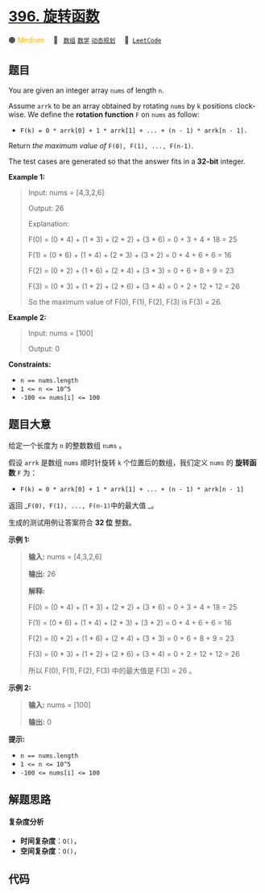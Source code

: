 # [396. 旋转函数](https://leetcode.com/problems/rotate-function)

🟠 <font color=#ffb800>Medium</font>&emsp; 🔖&ensp; [`数组`](/tag/array.md) [`数学`](/tag/math.md) [`动态规划`](/tag/dynamic-programming.md)&emsp; 🔗&ensp;[`LeetCode`](https://leetcode.com/problems/rotate-function)

## 题目

You are given an integer array `nums` of length `n`.

Assume `arrk` to be an array obtained by rotating `nums` by `k` positions
clock-wise. We define the **rotation function** `F` on `nums` as follow:

  * `F(k) = 0 * arrk[0] + 1 * arrk[1] + ... + (n - 1) * arrk[n - 1].`

Return _the maximum value of_ `F(0), F(1), ..., F(n-1)`.

The test cases are generated so that the answer fits in a **32-bit** integer.



**Example 1:**

> Input: nums = [4,3,2,6]
> 
> Output: 26
> 
> Explanation:
> 
> F(0) = (0 * 4) + (1 * 3) + (2 * 2) + (3 * 6) = 0 + 3 + 4 + 18 = 25
> 
> F(1) = (0 * 6) + (1 * 4) + (2 * 3) + (3 * 2) = 0 + 4 + 6 + 6 = 16
> 
> F(2) = (0 * 2) + (1 * 6) + (2 * 4) + (3 * 3) = 0 + 6 + 8 + 9 = 23
> 
> F(3) = (0 * 3) + (1 * 2) + (2 * 6) + (3 * 4) = 0 + 2 + 12 + 12 = 26
> 
> So the maximum value of F(0), F(1), F(2), F(3) is F(3) = 26.

**Example 2:**

> Input: nums = [100]
> 
> Output: 0

**Constraints:**

  * `n == nums.length`
  * `1 <= n <= 10^5`
  * `-100 <= nums[i] <= 100`


## 题目大意

给定一个长度为 `n` 的整数数组 `nums` 。

假设 `arrk` 是数组 `nums` 顺时针旋转 `k` 个位置后的数组，我们定义 `nums` 的 **旋转函数**   `F` 为：

  * `F(k) = 0 * arrk[0] + 1 * arrk[1] + ... + (n - 1) * arrk[n - 1]`

返回 _`F(0), F(1), ..., F(n-1)`中的最大值 _。

生成的测试用例让答案符合 **32 位** 整数。



**示例 1:**

> 
> 
> 
> 
> 
> **输入:** nums = [4,3,2,6]
> 
> **输出:** 26
> 
> **解释:**
> 
> F(0) = (0 * 4) + (1 * 3) + (2 * 2) + (3 * 6) = 0 + 3 + 4 + 18 = 25
> 
> F(1) = (0 * 6) + (1 * 4) + (2 * 3) + (3 * 2) = 0 + 4 + 6 + 6 = 16
> 
> F(2) = (0 * 2) + (1 * 6) + (2 * 4) + (3 * 3) = 0 + 6 + 8 + 9 = 23
> 
> F(3) = (0 * 3) + (1 * 2) + (2 * 6) + (3 * 4) = 0 + 2 + 12 + 12 = 26
> 
> 所以 F(0), F(1), F(2), F(3) 中的最大值是 F(3) = 26 。
> 
> 

**示例 2:**

> 
> 
> 
> 
> 
> **输入:** nums = [100]
> 
> **输出:** 0
> 
> 



**提示:**

  * `n == nums.length`
  * `1 <= n <= 10^5`
  * `-100 <= nums[i] <= 100`


## 解题思路

#### 复杂度分析

- **时间复杂度**：`O()`，
- **空间复杂度**：`O()`，

## 代码

```javascript

```